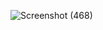 ![Screenshot (468)](https://github.com/user-attachments/assets/5c114055-8ee2-4d03-afd0-161d860f2c89)

